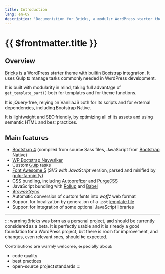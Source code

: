 ```yaml
---
title: Introduction
lang: en-US
description: 'Documentation for Bricks, a modular WordPress starter theme powered by Bootstrap and Gulp'
---
```


# {{ $frontmatter.title }}

## Overview

[Bricks](https://github.com/stefanobartoletti/bricks) is a WordPress starter theme with builtin Bootstrap integration. It uses Gulp to manage tasks commonly needed in WordPress development. 

It is built with modularity in mind, taking full advantage of `get_template_part()` both for templates and for theme functions. 

It is jQuery-free, relying on VanillaJS both for its scripts and for external dependencies, including Bootstrap Native.

It is lightweight and SEO friendly, by optimizing all of its assets and using semantic HTML and best practices.

## Main features

  - [Bootstrap 4](https://getbootstrap.com/) (compiled from source Sass files, JavaScript from [Bootstrap Native](https://github.com/thednp/bootstrap.native/))
  - [WP Bootstrap Navwalker](https://github.com/wp-bootstrap/wp-bootstrap-navwalker)
  - Custom [Gulp](https://gulpjs.com/) tasks
  - [Font Awesome 5](https://fontawesome.com/) (*SVG with JavaScript* version, parsed and minified by [gulp-fa-minify](https://github.com/FA-Minify/gulp-fa-minify))
  - CSS bundling, including [Autoprefixer](https://autoprefixer.github.io/) and [PurgeCSS](https://purgecss.com/)
  - JavaScript bundling with [Rollup](https://www.rollupjs.org/) and [Babel](https://babeljs.io/)
  - [BrowserSync](https://www.browsersync.io/)
  - Automatic conversion of custom fonts into *woff2* web format
  - Support for localization by generation of a `.pot` [template file](https://developer.wordpress.org/themes/functionality/internationalization/)
  - Support for integration of some optional JavaScript libraries

---

::: warning
Bricks was born as a personal project, and should be currently considered as a beta. It is perfectly usable and it is already a good foundation for a WordPress project, but there is room for improvement, and changes, even relevant ones, should be expected.

Contributions are warmly welcome, especially about: 
  - code quality
  - best practices
  - open-source project standards 
:::